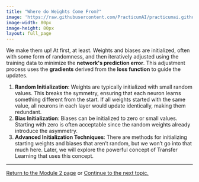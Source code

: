 ```yaml
---
title: "Where do Weights Come From?"
image: 'https://raw.githubusercontent.com/PracticumAI/practicumai.github.io/main/images/icons/practicumai_deep_learning.png'
image-width: 80px
image-height: 80px
layout: full_page
---
```


We make them up! At first, at least. Weights and biases are initialized, often with some form of randomness, and then iteratively adjusted using the training data to minimize the **network's prediction error**. This adjustment process uses the **gradients** derived from the **loss function** to guide the updates.

1. **Random Initialization**: Weights are typically initialized with small random values. This breaks the symmetry, ensuring that each neuron learns something different from the start. If all weights started with the same value, all neurons in each layer would update identically, making them redundant.
1. **Bias Initialization**: Biases can be initialized to zero or small values. Starting with zero is often acceptable since the random weights already introduce the asymmetry.
1. **Advanced Initialization Techniques**: There are methods for initializing starting weights and biases that aren’t random, but we won’t go into that much here. Later, we will explore the powerful concept of Transfer Learning that uses this concept.

---

[Return to the Module 2 page](/deep_learning/02_dl_open_machine/) or [Continue to the next topic.](/deep_learning/02.4_training_process/)